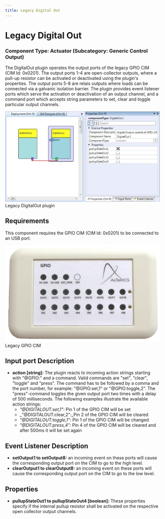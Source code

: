```yaml
---
title: Legacy Digital Out
---
```


# Legacy Digital Out

### Component Type: Actuator (Subcategory: Generic Control Output)

The DigitalOut plugin operates the output ports of the legacy GPIO CIM (CIM Id: 0x0201). The output ports 1-4 are open-collector outputs, where a pull-up resistor can be activated or deactivated using the plugin's properties. The output ports 5-8 are relais outputs where loads can be connected via a galvanic isolation barrier. The plugin provides event listener ports which serve the activation or deactivation of an output channel, and a command port which accepts string parameters to set, clear and toggle particular output channels.

![Screenshot: Legacy DigitalOut plugin](./img/LegacyDigitalOut.jpg "Screenshot: LegacyDigitalOut plugin")  
Legacy DigitalOut plugin

## Requirements

This component requires the GPIO CIM (CIM Id: 0x0201) to be connected to an USB port.

![GPIO CIM](./img/DigitalOut_CIM.jpg "GPIO CIM")  
Legacy GPIO CIM

## Input port Description

- **action \[string\]:** The plugin reacts to incoming action strings starting with "@GPIO:" and a command. Valid commands are "set", "clear", "toggle" and "press". The command has to be followed by a comma and the port number, for example: "@GPIO:set,1" or "@GPIO:toggle,2". The "press"-command toggles the given output port two times with a delay of 500 milliseconds. The following examples illustrate the available action strings:
  - _"@DIGITALOUT:set,1":_ Pin 1 of the GPIO CIM will be set
  - \_"@DIGITALOUT:clear,2":\_Pin 2 of the GPIO CIM will be cleared
  - _"@DIGITALOUT:toggle,1":_ Pin 1 of the GPIO CIM will be changed
  - _"@DIGITALOUT:press,4":_ Pin 4 of the GPIO CIM will be cleared and after 500ms it will be set again

## Event Listener Description

- **setOutput1 to setOutput8:** an incoming event on these ports will cause the corresponding output port on the CIM to go to the high level.
- **clearOutput1 to clearOutput8:** an incoming event on these ports will cause the corresponding output port on the CIM to go to the low level.

## Properties

- **pullupStateOut1 to pullupStateOut4 \[boolean\]:** These properties specify if the internal pullup resistor shall be activated on the respective open collector output channels.
